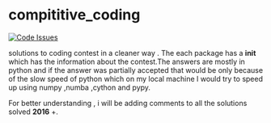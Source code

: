 # compititive_coding

[![Code Issues](http://www.quantifiedcode.com/api/v1/project/adfddf6ab4194ea899d47be4269dbf50/badge.svg)](http://www.quantifiedcode.com/app/project/adfddf6ab4194ea899d47be4269dbf50)


solutions to coding contest in a cleaner way . The each package has a __init__ which has the information about the contest.The answers are mostly in python and if the answer was partially accepted that would be only because of the slow speed of python which on my local machine I would try to speed up using numpy ,numba ,cython and pypy.

For better understanding , i will be adding comments to all the solutions solved **2016** +.
